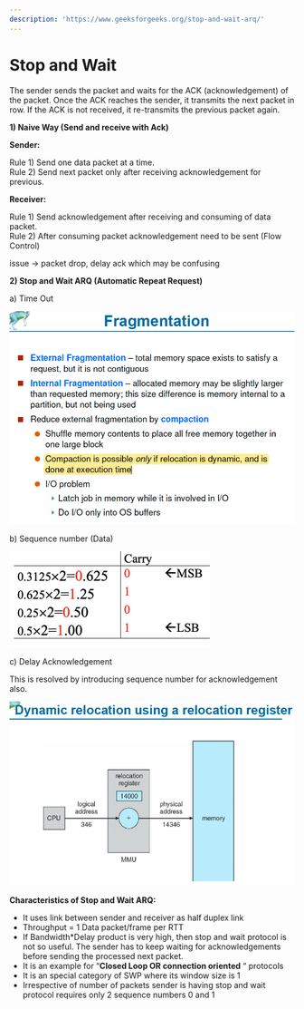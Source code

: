 ```yaml
---
description: 'https://www.geeksforgeeks.org/stop-and-wait-arq/'
---
```


# Stop and Wait

The sender sends the packet and waits for the ACK \(acknowledgement\) of the packet. Once the ACK reaches the sender, it transmits the next packet in row. If the ACK is not received, it re-transmits the previous packet again.



**1\) Naive Way \(Send and receive with Ack\)**

**Sender:**

Rule 1\) Send one data packet at a time.  
Rule 2\) Send next packet only after receiving acknowledgement for previous.

**Receiver:**

Rule 1\) Send acknowledgement after receiving and consuming of data packet.  
Rule 2\) After consuming packet acknowledgement need to be sent \(Flow Control\)



issue -&gt; packet drop, delay ack which may be confusing

**2\) Stop and Wait ARQ \(Automatic Repeat Request\)**

a\) Time Out

![](../../.gitbook/assets/image%20%28167%29.png)

b\) Sequence number \(Data\)

![](../../.gitbook/assets/image%20%28153%29.png)

c\) Delay Acknowledgement 

This is resolved by introducing sequence number for acknowledgement also.



![](../../.gitbook/assets/image%20%2850%29.png)

**Characteristics of Stop and Wait ARQ:**

* It uses link between sender and receiver as half duplex link
* Throughput = 1 Data packet/frame per  RTT
* If Bandwidth\*Delay product is very high, then stop and wait protocol is not so useful. The sender has to keep waiting for acknowledgements before sending the processed next packet.
* It is an example for “**Closed Loop OR connection oriented** “ protocols
* It is an special category of SWP where its window size is 1
* Irrespective of number of packets sender is having stop and wait protocol  requires only  2 sequence numbers 0 and 1



